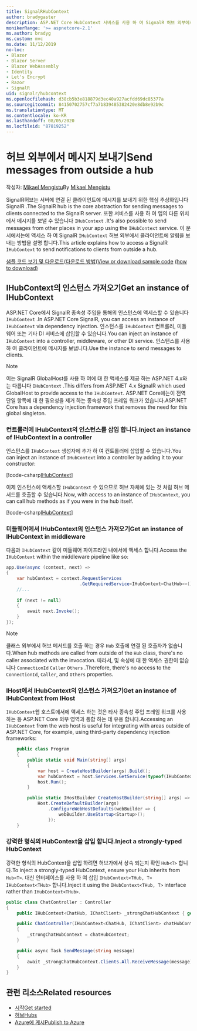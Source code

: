 ```yaml
---
title: SignalRHubContext
author: bradygaster
description: ASP.NET Core HubContext 서비스를 사용 하 여 SignalR 허브 외부에서 클라이언트로 알림을 보내는 방법에 대해 알아봅니다.
monikerRange: '>= aspnetcore-2.1'
ms.author: bradyg
ms.custom: mvc
ms.date: 11/12/2019
no-loc:
- Blazor
- Blazor Server
- Blazor WebAssembly
- Identity
- Let's Encrypt
- Razor
- SignalR
uid: signalr/hubcontext
ms.openlocfilehash: d38cb5b3e818879d3ec40a927acfdd69dc85377a
ms.sourcegitcommit: 84150702757cf7a7b839485382420e8db8e92b9c
ms.translationtype: MT
ms.contentlocale: ko-KR
ms.lasthandoff: 08/05/2020
ms.locfileid: "87819252"
---
```

# <a name="send-messages-from-outside-a-hub"></a><span data-ttu-id="9549d-103">허브 외부에서 메시지 보내기</span><span class="sxs-lookup"><span data-stu-id="9549d-103">Send messages from outside a hub</span></span>

<span data-ttu-id="9549d-104">작성자: [Mikael Mengistu](https://twitter.com/MikaelM_12)</span><span class="sxs-lookup"><span data-stu-id="9549d-104">By [Mikael Mengistu](https://twitter.com/MikaelM_12)</span></span>

<span data-ttu-id="9549d-105">SignalR허브는 서버에 연결 된 클라이언트에 메시지를 보내기 위한 핵심 추상화입니다 SignalR .</span><span class="sxs-lookup"><span data-stu-id="9549d-105">The SignalR hub is the core abstraction for sending messages to clients connected to the SignalR server.</span></span> <span data-ttu-id="9549d-106">또한 서비스를 사용 하 여 앱의 다른 위치에서 메시지를 보낼 수 있습니다 `IHubContext` .</span><span class="sxs-lookup"><span data-stu-id="9549d-106">It's also possible to send messages from other places in your app using the `IHubContext` service.</span></span> <span data-ttu-id="9549d-107">이 문서에서는에 액세스 하 여 SignalR `IHubContext` 허브 외부에서 클라이언트에 알림을 보내는 방법을 설명 합니다.</span><span class="sxs-lookup"><span data-stu-id="9549d-107">This article explains how to access a SignalR `IHubContext` to send notifications to clients from outside a hub.</span></span>

<span data-ttu-id="9549d-108">[샘플 코드 보기 및 다운로드](https://github.com/dotnet/AspNetCore.Docs/tree/master/aspnetcore/signalr/hubcontext/sample/)([다운로드 방법](xref:index#how-to-download-a-sample))</span><span class="sxs-lookup"><span data-stu-id="9549d-108">[View or download sample code](https://github.com/dotnet/AspNetCore.Docs/tree/master/aspnetcore/signalr/hubcontext/sample/) [(how to download)](xref:index#how-to-download-a-sample)</span></span>

## <a name="get-an-instance-of-ihubcontext"></a><span data-ttu-id="9549d-109">IHubContext의 인스턴스 가져오기</span><span class="sxs-lookup"><span data-stu-id="9549d-109">Get an instance of IHubContext</span></span>

<span data-ttu-id="9549d-110">ASP.NET Core에서 SignalR 종속성 주입을 통해의 인스턴스에 액세스할 수 있습니다 `IHubContext` .</span><span class="sxs-lookup"><span data-stu-id="9549d-110">In ASP.NET Core SignalR, you can access an instance of `IHubContext` via dependency injection.</span></span> <span data-ttu-id="9549d-111">인스턴스를 `IHubContext` 컨트롤러, 미들웨어 또는 기타 DI 서비스에 삽입할 수 있습니다.</span><span class="sxs-lookup"><span data-stu-id="9549d-111">You can inject an instance of `IHubContext` into a controller, middleware, or other DI service.</span></span> <span data-ttu-id="9549d-112">인스턴스를 사용 하 여 클라이언트에 메시지를 보냅니다.</span><span class="sxs-lookup"><span data-stu-id="9549d-112">Use the instance to send messages to clients.</span></span>

> [!NOTE]
> <span data-ttu-id="9549d-113">이는 SignalR GlobalHost를 사용 하 여에 대 한 액세스를 제공 하는 ASP.NET 4.x와는 다릅니다 `IHubContext` .</span><span class="sxs-lookup"><span data-stu-id="9549d-113">This differs from ASP.NET 4.x SignalR which used GlobalHost to provide access to the `IHubContext`.</span></span> <span data-ttu-id="9549d-114">ASP.NET Core에는이 전역 단일 항목에 대 한 필요성을 제거 하는 종속성 주입 프레임 워크가 있습니다.</span><span class="sxs-lookup"><span data-stu-id="9549d-114">ASP.NET Core has a dependency injection framework that removes the need for this global singleton.</span></span>

### <a name="inject-an-instance-of-ihubcontext-in-a-controller"></a><span data-ttu-id="9549d-115">컨트롤러에 IHubContext의 인스턴스를 삽입 합니다.</span><span class="sxs-lookup"><span data-stu-id="9549d-115">Inject an instance of IHubContext in a controller</span></span>

<span data-ttu-id="9549d-116">인스턴스를 `IHubContext` 생성자에 추가 하 여 컨트롤러에 삽입할 수 있습니다.</span><span class="sxs-lookup"><span data-stu-id="9549d-116">You can inject an instance of `IHubContext` into a controller by adding it to your constructor:</span></span>

[!code-csharp[IHubContext](hubcontext/sample/Controllers/HomeController.cs?range=12-19,57)]

<span data-ttu-id="9549d-117">이제 인스턴스에 액세스할 `IHubContext` 수 있으므로 허브 자체에 있는 것 처럼 허브 메서드를 호출할 수 있습니다.</span><span class="sxs-lookup"><span data-stu-id="9549d-117">Now, with access to an instance of `IHubContext`, you can call hub methods as if you were in the hub itself.</span></span>

[!code-csharp[IHubContext](hubcontext/sample/Controllers/HomeController.cs?range=21-25)]

### <a name="get-an-instance-of-ihubcontext-in-middleware"></a><span data-ttu-id="9549d-118">미들웨어에서 IHubContext의 인스턴스 가져오기</span><span class="sxs-lookup"><span data-stu-id="9549d-118">Get an instance of IHubContext in middleware</span></span>

<span data-ttu-id="9549d-119">다음과 `IHubContext` 같이 미들웨어 파이프라인 내에서에 액세스 합니다.</span><span class="sxs-lookup"><span data-stu-id="9549d-119">Access the `IHubContext` within the middleware pipeline like so:</span></span>

```csharp
app.Use(async (context, next) =>
{
    var hubContext = context.RequestServices
                            .GetRequiredService<IHubContext<ChatHub>>();
    //...
    
    if (next != null)
    {
        await next.Invoke();
    }
});
```

> [!NOTE]
> <span data-ttu-id="9549d-120">클래스 외부에서 허브 메서드를 호출 하는 경우 `Hub` 호출에 연결 된 호출자가 없습니다.</span><span class="sxs-lookup"><span data-stu-id="9549d-120">When hub methods are called from outside of the `Hub` class, there's no caller associated with the invocation.</span></span> <span data-ttu-id="9549d-121">따라서, 및 속성에 대 한 액세스 권한이 없습니다 `ConnectionId` `Caller` `Others` .</span><span class="sxs-lookup"><span data-stu-id="9549d-121">Therefore, there's no access to the `ConnectionId`, `Caller`, and `Others` properties.</span></span>

### <a name="get-an-instance-of-ihubcontext-from-ihost"></a><span data-ttu-id="9549d-122">IHost에서 IHubContext의 인스턴스 가져오기</span><span class="sxs-lookup"><span data-stu-id="9549d-122">Get an instance of IHubContext from IHost</span></span>

<span data-ttu-id="9549d-123">`IHubContext`웹 호스트에서에 액세스 하는 것은 타사 종속성 주입 프레임 워크를 사용 하는 등 ASP.NET Core 외부 영역과 통합 하는 데 유용 합니다.</span><span class="sxs-lookup"><span data-stu-id="9549d-123">Accessing an `IHubContext` from the web host is useful for integrating with areas outside of ASP.NET Core, for example, using third-party dependency injection frameworks:</span></span>

```csharp
    public class Program
    {
        public static void Main(string[] args)
        {
            var host = CreateHostBuilder(args).Build();
            var hubContext = host.Services.GetService(typeof(IHubContext<ChatHub>));
            host.Run();
        }

        public static IHostBuilder CreateHostBuilder(string[] args) =>
            Host.CreateDefaultBuilder(args)
                .ConfigureWebHostDefaults(webBuilder => {
                    webBuilder.UseStartup<Startup>();
                });
    }
```

### <a name="inject-a-strongly-typed-hubcontext"></a><span data-ttu-id="9549d-124">강력한 형식의 HubContext을 삽입 합니다.</span><span class="sxs-lookup"><span data-stu-id="9549d-124">Inject a strongly-typed HubContext</span></span>

<span data-ttu-id="9549d-125">강력한 형식의 HubContext을 삽입 하려면 허브가에서 상속 되는지 확인 `Hub<T>` 합니다.</span><span class="sxs-lookup"><span data-stu-id="9549d-125">To inject a strongly-typed HubContext, ensure your Hub inherits from `Hub<T>`.</span></span> <span data-ttu-id="9549d-126">대신 인터페이스를 사용 하 여 삽입 `IHubContext<THub, T>` `IHubContext<THub>` 합니다.</span><span class="sxs-lookup"><span data-stu-id="9549d-126">Inject it using the `IHubContext<THub, T>` interface rather than `IHubContext<THub>`.</span></span>

```csharp
public class ChatController : Controller
{
    public IHubContext<ChatHub, IChatClient> _strongChatHubContext { get; }

    public ChatController(IHubContext<ChatHub, IChatClient> chatHubContext)
    {
        _strongChatHubContext = chatHubContext;
    }

    public async Task SendMessage(string message)
    {
        await _strongChatHubContext.Clients.All.ReceiveMessage(message);
    }
}
```

## <a name="related-resources"></a><span data-ttu-id="9549d-127">관련 리소스</span><span class="sxs-lookup"><span data-stu-id="9549d-127">Related resources</span></span>

* [<span data-ttu-id="9549d-128">시작</span><span class="sxs-lookup"><span data-stu-id="9549d-128">Get started</span></span>](xref:tutorials/signalr)
* [<span data-ttu-id="9549d-129">허브</span><span class="sxs-lookup"><span data-stu-id="9549d-129">Hubs</span></span>](xref:signalr/hubs)
* [<span data-ttu-id="9549d-130">Azure에 게시</span><span class="sxs-lookup"><span data-stu-id="9549d-130">Publish to Azure</span></span>](xref:signalr/publish-to-azure-web-app)
